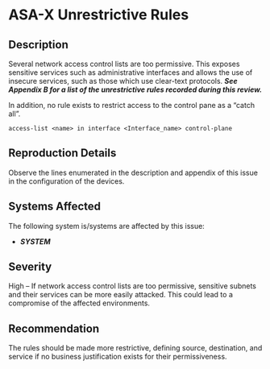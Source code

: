 ASA-X Unrestrictive Rules
=========================

Description
-----------
Several network access control lists are too permissive. This exposes sensitive services such as administrative interfaces and allows the use of insecure services, such as those which use clear-text protocols. ***See Appendix B for a list of the unrestrictive rules recorded during this review.***

In addition, no rule exists to restrict access to the control pane as a “catch all”.
```
access-list <name> in interface <Interface_name> control-plane
```
Reproduction Details
--------------------
Observe the lines enumerated in the description and appendix of this issue in the configuration of the devices.

Systems Affected
----------------
The following system is/systems are affected by this issue:
  * ***SYSTEM***

Severity
--------
High – If network access control lists are too permissive, sensitive subnets and their services can be more easily attacked. This could lead to a compromise of the affected environments.

Recommendation
--------------
The rules should be made more restrictive, defining source, destination, and service if no business justification exists for their permissiveness.

